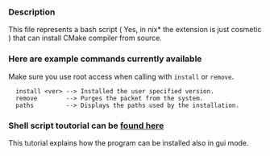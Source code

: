 ### Description
This file represents a bash script ( Yes, in nix* the extension is just cosmetic )
that can install CMake compiler from source.

### Here are example commands currently available
Make sure you use root access when calling with `install` or `remove`.

```
  install <ver> --> Installed the user specified version.
  remove        --> Purges the packet from the system.
  paths         --> Displays the paths used by the installation.
```

### Shell script toutorial can be [found here][ref-tut]
This tutorial explains how the program can be installed also in gui mode.

[ref-tut]: https://www.osetc.com/en/how-to-install-the-latest-version-of-cmake-on-ubuntu-16-04-18-04-linux.html
